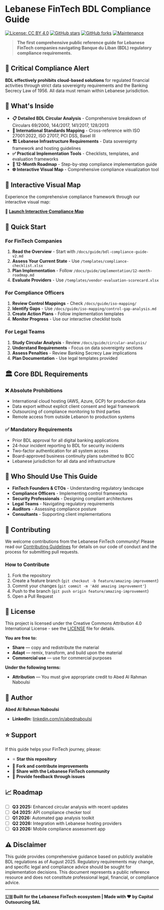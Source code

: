 # Lebanese FinTech BDL Compliance Guide

[![License: CC BY 4.0](https://img.shields.io/badge/License-CC%20BY%204.0-lightgrey.svg)](https://creativecommons.org/licenses/by/4.0/)
[![GitHub stars](https://img.shields.io/github/stars/yourusername/lebanon-fintech-bdl-compliance.svg)](https://github.com/yourusername/lebanon-fintech-bdl-compliance/stargazers)
[![GitHub forks](https://img.shields.io/github/forks/yourusername/lebanon-fintech-bdl-compliance.svg)](https://github.com/yourusername/lebanon-fintech-bdl-compliance/network)
[![Maintenance](https://img.shields.io/badge/Maintained%3F-yes-green.svg)](https://github.com/yourusername/lebanon-fintech-bdl-compliance/graphs/commit-activity)

> **The first comprehensive public reference guide for Lebanese FinTech companies navigating Banque du Liban (BDL) regulatory compliance requirements.**

## 🚨 Critical Compliance Alert

**BDL effectively prohibits cloud-based solutions** for regulated financial activities through strict data sovereignty requirements and the Banking Secrecy Law of 1956. All data must remain within Lebanese jurisdiction.

## 🎯 What's Inside

- **📋 Detailed BDL Circular Analysis** - Comprehensive breakdown of Circulars 69/2000, 144/2017, 141/2017, 128/2013
- **🔗 International Standards Mapping** - Cross-reference with ISO 27001:2022, ISO 27017, PCI DSS, Basel III
- **🏗️ Lebanese Infrastructure Requirements** - Data sovereignty framework and hosting guidelines
- **✅ Practical Implementation Tools** - Checklists, templates, and evaluation frameworks
- **🚀 12-Month Roadmap** - Step-by-step compliance implementation guide
- **🌐 Interactive Visual Map** - Comprehensive compliance visualization tool

## 🎨 Interactive Visual Map

Experience the comprehensive compliance framework through our interactive visual map:

**🔗 [Launch Interactive Compliance Map](https://yourusername.github.io/lebanon-fintech-bdl-compliance/)**

## 📖 Quick Start

### For FinTech Companies
1. **Read the Overview** - Start with `/docs/guide/bdl-compliance-guide-v2.md`
2. **Assess Your Current State** - Use `/templates/compliance-checklist.xlsx`
3. **Plan Implementation** - Follow `/docs/guide/implementation/12-month-roadmap.md`
4. **Evaluate Providers** - Use `/templates/vendor-evaluation-scorecard.xlsx`

### For Compliance Officers
1. **Review Control Mappings** - Check `/docs/guide/iso-mapping/`
2. **Identify Gaps** - Use `/docs/guide/iso-mapping/control-gap-analysis.md`
3. **Create Action Plans** - Follow implementation templates
4. **Monitor Progress** - Use our interactive checklist tools

### For Legal Teams
1. **Study Circular Analysis** - Review `/docs/guide/circular-analysis/`
2. **Understand Requirements** - Focus on data sovereignty sections
3. **Assess Penalties** - Review Banking Secrecy Law implications
4. **Plan Documentation** - Use legal templates provided

## 🏛️ Core BDL Requirements

### ❌ Absolute Prohibitions
- International cloud hosting (AWS, Azure, GCP) for production data
- Data export without explicit client consent and legal framework
- Outsourcing of compliance monitoring to third parties
- Remote access from outside Lebanon to production systems

### ✅ Mandatory Requirements
- Prior BDL approval for all digital banking applications
- 24-hour incident reporting to BDL for security incidents
- Two-factor authentication for all system access
- Board-approved business continuity plans submitted to BCC
- Lebanese jurisdiction for all data and infrastructure

## 🤝 Who Should Use This Guide

- **FinTech Founders & CTOs** - Understanding regulatory landscape
- **Compliance Officers** - Implementing control frameworks
- **Security Professionals** - Designing compliant architectures
- **Legal Teams** - Navigating regulatory requirements
- **Auditors** - Assessing compliance posture
- **Consultants** - Supporting client implementations

## 🔄 Contributing

We welcome contributions from the Lebanese FinTech community! Please read our [Contributing Guidelines](CONTRIBUTING.md) for details on our code of conduct and the process for submitting pull requests.

### How to Contribute
1. Fork the repository
2. Create a feature branch (`git checkout -b feature/amazing-improvement`)
3. Commit your changes (`git commit -m 'Add amazing improvement'`)
4. Push to the branch (`git push origin feature/amazing-improvement`)
5. Open a Pull Request

## 📄 License

This project is licensed under the Creative Commons Attribution 4.0 International License - see the [LICENSE](LICENSE) file for details.

**You are free to:**
- **Share** — copy and redistribute the material
- **Adapt** — remix, transform, and build upon the material
- **Commercial use** — use for commercial purposes

**Under the following terms:**
- **Attribution** — You must give appropriate credit to Abed Al Rahman Naboulsi

## 👤 Author

**Abed Al Rahman Naboulsi**
- **LinkedIn:** [linkedin.com/in/abednaboulsi](https://www.linkedin.com/in/abed-al-rahman-naboulsi/)

## ⭐ Support

If this guide helps your FinTech journey, please:
- ⭐ **Star this repository**
- 🍴 **Fork and contribute improvements**
- 📢 **Share with the Lebanese FinTech community**
- 💬 **Provide feedback through issues**

## 📈 Roadmap

- [ ] **Q3 2025:** Enhanced circular analysis with recent updates
- [ ] **Q4 2025:** API compliance checker tool
- [ ] **Q1 2026:** Automated gap analysis toolkit
- [ ] **Q2 2026:** Integration with Lebanese hosting providers
- [ ] **Q3 2026:** Mobile compliance assessment app

## ⚠️ Disclaimer

This guide provides comprehensive guidance based on publicly available BDL regulations as of August 2025. Regulatory requirements may change, and specific legal and compliance advice should be sought for implementation decisions. This document represents a public reference resource and does not constitute professional legal, financial, or compliance advice.

---

**🇱🇧 Built for the Lebanese FinTech ecosystem | Made with ❤️ by Capital Outsourcing SAL**
